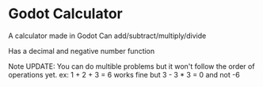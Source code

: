 # Godot Calculator
A calculator made in Godot
Can add/subtract/multiply/divide

Has a decimal and negative number function

Note UPDATE: You can do multible problems but it won't follow the order
of operations yet.
ex: 1 + 2 + 3 = 6 works fine but 3 - 3 * 3 = 0 and not -6
